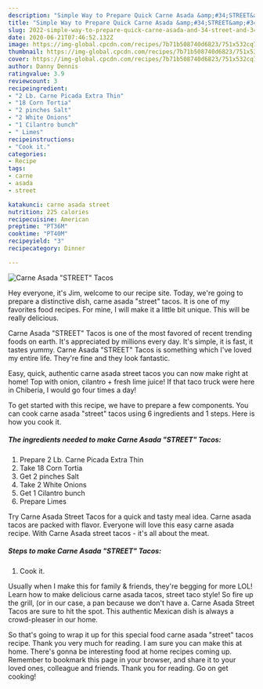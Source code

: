 ```yaml
---
description: "Simple Way to Prepare Quick Carne Asada &amp;#34;STREET&amp;#34; Tacos"
title: "Simple Way to Prepare Quick Carne Asada &amp;#34;STREET&amp;#34; Tacos"
slug: 2022-simple-way-to-prepare-quick-carne-asada-and-34-street-and-34-tacos
date: 2020-06-21T07:46:52.132Z
image: https://img-global.cpcdn.com/recipes/7b71b508740d6823/751x532cq70/carne-asada-street-tacos-recipe-main-photo.jpg
thumbnail: https://img-global.cpcdn.com/recipes/7b71b508740d6823/751x532cq70/carne-asada-street-tacos-recipe-main-photo.jpg
cover: https://img-global.cpcdn.com/recipes/7b71b508740d6823/751x532cq70/carne-asada-street-tacos-recipe-main-photo.jpg
author: Danny Dennis
ratingvalue: 3.9
reviewcount: 3
recipeingredient:
- "2 Lb. Carne Picada Extra Thin"
- "18 Corn Tortia"
- "2 pinches Salt"
- "2 White Onions"
- "1 Cilantro bunch"
- " Limes"
recipeinstructions:
- "Cook it."
categories:
- Recipe
tags:
- carne
- asada
- street

katakunci: carne asada street 
nutrition: 225 calories
recipecuisine: American
preptime: "PT36M"
cooktime: "PT40M"
recipeyield: "3"
recipecategory: Dinner

---
```



![Carne Asada &#34;STREET&#34; Tacos](https://img-global.cpcdn.com/recipes/7b71b508740d6823/751x532cq70/carne-asada-street-tacos-recipe-main-photo.jpg)

Hey everyone, it's Jim, welcome to our recipe site. Today, we're going to prepare a distinctive dish, carne asada &#34;street&#34; tacos. It is one of my favorites food recipes. For mine, I will make it a little bit unique. This will be really delicious.

Carne Asada &#34;STREET&#34; Tacos is one of the most favored of recent trending foods on earth. It's appreciated by millions every day. It's simple, it is fast, it tastes yummy. Carne Asada &#34;STREET&#34; Tacos is something which I've loved my entire life. They're fine and they look fantastic.

Easy, quick, authentic carne asada street tacos you can now make right at home! Top with onion, cilantro + fresh lime juice! If that taco truck were here in Chiberia, I would go four times a day!


To get started with this recipe, we have to prepare a few components. You can cook carne asada &#34;street&#34; tacos using 6 ingredients and 1 steps. Here is how you cook it.

<!--inarticleads1-->

##### The ingredients needed to make Carne Asada &#34;STREET&#34; Tacos:

1. Prepare 2 Lb. Carne Picada Extra Thin
1. Take 18 Corn Tortia
1. Get 2 pinches Salt
1. Take 2 White Onions
1. Get 1 Cilantro bunch
1. Prepare  Limes


Try Carne Asada Street Tacos for a quick and tasty meal idea. Carne asada tacos are packed with flavor. Everyone will love this easy carne asada recipe. With Carne Asada street tacos - it&#39;s all about the meat. 

<!--inarticleads2-->

##### Steps to make Carne Asada &#34;STREET&#34; Tacos:

1. Cook it.


Usually when I make this for family &amp; friends, they&#39;re begging for more LOL! Learn how to make delicious carne asada tacos, street taco style! So fire up the grill, (or in our case, a pan because we don&#39;t have a. Carne Asada Street Tacos are sure to hit the spot. This authentic Mexican dish is always a crowd-pleaser in our home. 

So that's going to wrap it up for this special food carne asada &#34;street&#34; tacos recipe. Thank you very much for reading. I am sure you can make this at home. There's gonna be interesting food at home recipes coming up. Remember to bookmark this page in your browser, and share it to your loved ones, colleague and friends. Thank you for reading. Go on get cooking!
